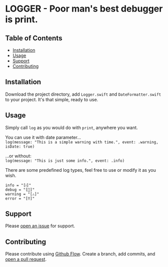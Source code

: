 # LOGGER - Poor man's best debugger is print.

## Table of Contents

- [Installation](#installation)
- [Usage](#usage)
- [Support](#support)
- [Contributing](#contributing)

## Installation

Download the project directory, add `Logger.swift` and `DateFormatter.swift` to your project. It's that simple, ready to use.

## Usage

Simply call `log` as you would do with `print`, anywhere you want.<br />

You can use it with date parameter...<br />
`log(message: "This is a simple warning with time.", event: .warning, isDate: true)`<br />

...or without:<br />
`log(message: "This is just some info.", event: .info)`<br />

There are some predefined log types, feel free to use or modify it as you wish.<br />

`info = "[ℹ️]"`<br />
`debug = "[💬]"`<br />
`warning = "[⚠️]"`<br />
`error = "[‼️]"`

## Support

Please [open an issue](https://github.com/benedekvarga/Logger/issues/new) for support.

## Contributing

Please contribute using [Github Flow](https://guides.github.com/introduction/flow/). Create a branch, add commits, and [open a pull request](https://github.com/benedekvarga/Logger/compare).
